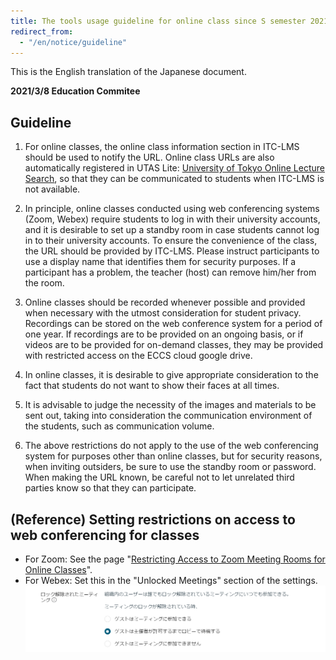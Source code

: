 ```yaml
---
title: The tools usage guideline for online class since S semester 2021
redirect_from:
  - "/en/notice/guideline"
--- 
```

This is the English translation of the Japanese document.

**2021/3/8 Education Commitee**

## Guideline
1. For online classes, the online class information section in ITC-LMS should be used to notify the URL. Online class URLs are also automatically registered in UTAS Lite: [University of Tokyo Online Lecture Search](https://utelecon-directory.adm.u-tokyo.ac.jp), so that they can be communicated to students when ITC-LMS is not available. 

2. In principle, online classes conducted using web conferencing systems (Zoom, Webex) require students to log in with their university accounts, and it is desirable to set up a standby room in case students cannot log in to their university accounts. To ensure the convenience of the class, the URL should be provided by ITC-LMS. 
Please instruct participants to use a display name that identifies them for security purposes. If a participant has a problem, the teacher (host) can remove him/her from the room. 

3. Online classes should be recorded whenever possible and provided when necessary with the utmost consideration for student privacy. Recordings can be stored on the web conference system for a period of one year. If recordings are to be provided on an ongoing basis, or if videos are to be provided for on-demand classes, they may be provided with restricted access on the ECCS cloud google drive. 

4. In online classes, it is desirable to give appropriate consideration to the fact that students do not want to show their faces at all times. 

5. It is advisable to judge the necessity of the images and materials to be sent out, taking into consideration the communication environment of the students, such as communication volume. 

6. The above restrictions do not apply to the use of the web conferencing system for purposes other than online classes, but for security reasons, when inviting outsiders, be sure to use the standby room or password. When making the URL known, be careful not to let unrelated third parties know so that they can participate.

## (Reference) Setting restrictions on access to web conferencing for classes

- For Zoom: See the page "[Restricting Access to Zoom Meeting Rooms for Online Classes](/en/faculty_members/zoom_access_control/)".
- For Webex: Set this in the "Unlocked Meetings" section of the settings.
![](./webex-waitingroom.png)
